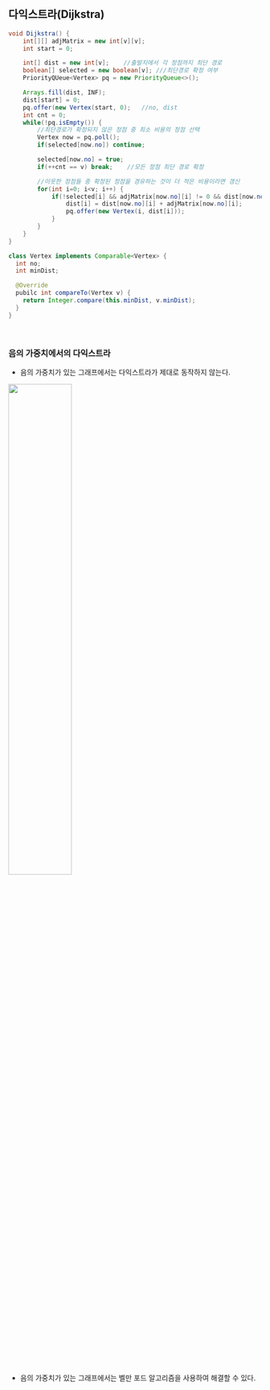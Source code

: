## 다익스트라(Dijkstra)

```Java
void Dijkstra() {
    int[][] adjMatrix = new int[v][v];
    int start = 0;

    int[] dist = new int[v];    //출발지에서 각 정점까지 최단 경로
    boolean[] selected = new boolean[v]; ///최단경로 확정 여부
    PriorityQUeue<Vertex> pq = new PriorityQueue<>();

    Arrays.fill(dist, INF);
    dist[start] = 0;
    pq.offer(new Vertex(start, 0);   //no, dist
    int cnt = 0;
    while(!pq.isEmpty()) {
        //최단경로가 확정되지 않은 정점 중 최소 비용의 정점 선택
        Vertex now = pq.poll();
        if(selected[now.no]) continue;

        selected[now.no] = true;
        if(++cnt == v) break;    //모든 정점 최단 경로 확정

        //이웃한 정점들 중 확정된 정점을 경유하는 것이 더 적은 비용이라면 갱신
        for(int i=0; i<v; i++) {
            if(!selected[i] && adjMatrix[now.no][i] != 0 && dist[now.no] + adjMatrix[now.no][i] < dist[i]) {
                dist[i] = dist[now.no][i] + adjMatrix[now.no][i];
                pq.offer(new Vertex(i, dist[i]));
            }
        }
    }
}

class Vertex implements Comparable<Vertex> {
  int no;
  int minDist;

  @Override
  pubilc int compareTo(Vertex v) {
    return Integer.compare(this.minDist, v.minDist);
  }
} 
```
</br>

### 음의 가중치에서의 다익스트라
* 음의 가중치가 있는 그래프에서는 다익스트라가 제대로 동작하지 않는다.

<img src="https://github.com/joohee56/Data-Structure-And-Algorithm-Code/assets/83942393/1f26792d-6505-4a2d-a587-4dda43e33262" width="50%">

* 음의 가중치가 있는 그래프에서는 벨만 포드 알고리즘을 사용하여 해결할 수 있다. 
